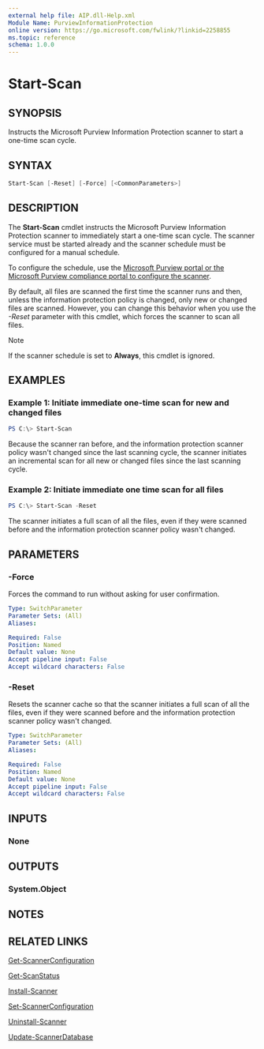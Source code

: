 ```yaml
---
external help file: AIP.dll-Help.xml
Module Name: PurviewInformationProtection
online version: https://go.microsoft.com/fwlink/?linkid=2258855
ms.topic: reference
schema: 1.0.0
---
```


# Start-Scan

## SYNOPSIS

Instructs the Microsoft Purview Information Protection scanner to start a one-time scan cycle. 

## SYNTAX

```powershell
Start-Scan [-Reset] [-Force] [<CommonParameters>]
```

## DESCRIPTION
The **Start-Scan** cmdlet instructs the Microsoft Purview Information Protection scanner to immediately start a one-time scan cycle. The scanner service must be started already and the scanner schedule must be configured for a manual schedule. 

To configure the schedule, use the [Microsoft Purview portal or the Microsoft Purview compliance portal to configure the scanner](/azure/information-protection/deploy-aip-scanner).

By default, all files are scanned the first time the scanner runs and then, unless the information protection policy is changed, only new or changed files are scanned. However, you can change this behavior when you use the *-Reset* parameter with this cmdlet, which forces the scanner to scan all files.
  
> [!NOTE]
> If the scanner schedule is set to **Always**, this cmdlet is ignored.
>
## EXAMPLES

### Example 1: Initiate immediate one-time scan for new and changed files
```powershell
PS C:\> Start-Scan
```

Because the scanner ran before, and the information protection scanner policy wasn't changed since the last scanning cycle, the scanner initiates an incremental scan for all new or changed files since the last scanning cycle.

### Example 2: Initiate immediate one time scan for all files
```powershell
PS C:\> Start-Scan -Reset
```

The scanner initiates a full scan of all the files, even if they were scanned before and the information protection scanner policy wasn't changed.

## PARAMETERS

### -Force

Forces the command to run without asking for user confirmation.

```yaml
Type: SwitchParameter
Parameter Sets: (All)
Aliases:

Required: False
Position: Named
Default value: None
Accept pipeline input: False
Accept wildcard characters: False
```

### -Reset

Resets the scanner cache so that the scanner initiates a full scan of all the files, even if they were scanned before and the information protection scanner policy wasn't changed.

```yaml
Type: SwitchParameter
Parameter Sets: (All)
Aliases:

Required: False
Position: Named
Default value: None
Accept pipeline input: False
Accept wildcard characters: False
```

## INPUTS

### None

## OUTPUTS

### System.Object

## NOTES

## RELATED LINKS

[Get-ScannerConfiguration](Get-ScannerConfiguration.md)

[Get-ScanStatus](Get-ScanStatus.md)

[Install-Scanner](Install-Scanner.md)

[Set-ScannerConfiguration](Set-ScannerConfiguration.md)

[Uninstall-Scanner](Uninstall-Scanner.md)

[Update-ScannerDatabase](Update-ScannerDatabase.md)